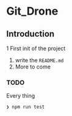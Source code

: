 # Git_Drone

<!-- go see [DocToc](https://github.com/thlorenz/doctoc)* for ez **Table of Contents** -->


## Introduction

1 First init of the project

1. write the `README.md`
1. More to come


### TODO

Every thing

```sh
❯ npm run test
```

